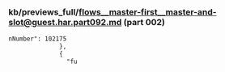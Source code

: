 ### kb/previews_full/flows__master-first__master-and-slot@guest.har.part092.md (part 002)

```md
nNumber": 102175
              },
              {
                "fu
```

```
